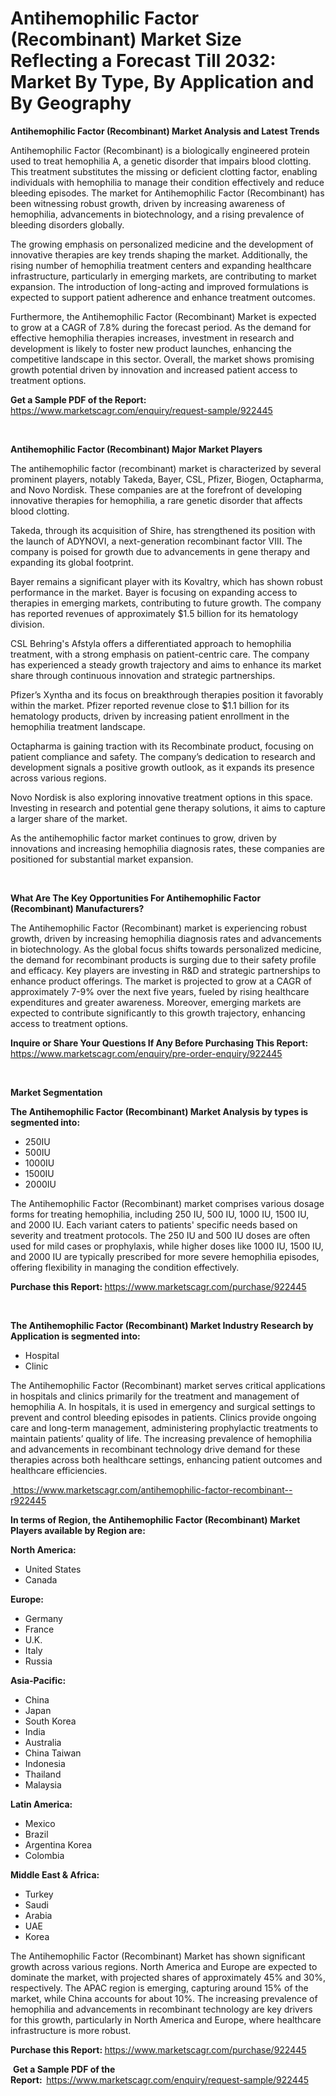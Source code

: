 <p><h1>Antihemophilic Factor (Recombinant) Market Size Reflecting a Forecast Till 2032: Market By Type, By Application and By Geography</h1></p><p><strong>Antihemophilic Factor (Recombinant) Market Analysis and Latest Trends</strong></p>
<p><p>Antihemophilic Factor (Recombinant) is a biologically engineered protein used to treat hemophilia A, a genetic disorder that impairs blood clotting. This treatment substitutes the missing or deficient clotting factor, enabling individuals with hemophilia to manage their condition effectively and reduce bleeding episodes. The market for Antihemophilic Factor (Recombinant) has been witnessing robust growth, driven by increasing awareness of hemophilia, advancements in biotechnology, and a rising prevalence of bleeding disorders globally.</p><p>The growing emphasis on personalized medicine and the development of innovative therapies are key trends shaping the market. Additionally, the rising number of hemophilia treatment centers and expanding healthcare infrastructure, particularly in emerging markets, are contributing to market expansion. The introduction of long-acting and improved formulations is expected to support patient adherence and enhance treatment outcomes.</p><p>Furthermore, the Antihemophilic Factor (Recombinant) Market is expected to grow at a CAGR of 7.8% during the forecast period. As the demand for effective hemophilia therapies increases, investment in research and development is likely to foster new product launches, enhancing the competitive landscape in this sector. Overall, the market shows promising growth potential driven by innovation and increased patient access to treatment options.</p></p>
<p><strong>Get a Sample PDF of the Report:&nbsp;</strong> <a href="https://www.marketscagr.com/enquiry/request-sample/922445?utm_campaign=3190&utm_medium=2&utm_source=Github&utm_content=ia&utm_term=19042025&utm_id=antihemophilic-factor-recombinant">https://www.marketscagr.com/enquiry/request-sample/922445</a></p>
<p>&nbsp;</p>
<p><strong>Antihemophilic Factor (Recombinant) Major Market Players</strong></p>
<p><p>The antihemophilic factor (recombinant) market is characterized by several prominent players, notably Takeda, Bayer, CSL, Pfizer, Biogen, Octapharma, and Novo Nordisk. These companies are at the forefront of developing innovative therapies for hemophilia, a rare genetic disorder that affects blood clotting.</p><p>Takeda, through its acquisition of Shire, has strengthened its position with the launch of ADYNOVI, a next-generation recombinant factor VIII. The company is poised for growth due to advancements in gene therapy and expanding its global footprint.</p><p>Bayer remains a significant player with its Kovaltry, which has shown robust performance in the market. Bayer is focusing on expanding access to therapies in emerging markets, contributing to future growth. The company has reported revenues of approximately $1.5 billion for its hematology division.</p><p>CSL Behring's Afstyla offers a differentiated approach to hemophilia treatment, with a strong emphasis on patient-centric care. The company has experienced a steady growth trajectory and aims to enhance its market share through continuous innovation and strategic partnerships.</p><p>Pfizer’s Xyntha and its focus on breakthrough therapies position it favorably within the market. Pfizer reported revenue close to $1.1 billion for its hematology products, driven by increasing patient enrollment in the hemophilia treatment landscape.</p><p>Octapharma is gaining traction with its Recombinate product, focusing on patient compliance and safety. The company’s dedication to research and development signals a positive growth outlook, as it expands its presence across various regions.</p><p>Novo Nordisk is also exploring innovative treatment options in this space. Investing in research and potential gene therapy solutions, it aims to capture a larger share of the market.</p><p>As the antihemophilic factor market continues to grow, driven by innovations and increasing hemophilia diagnosis rates, these companies are positioned for substantial market expansion.</p></p>
<p>&nbsp;</p>
<p><strong>What Are The Key Opportunities For Antihemophilic Factor (Recombinant) Manufacturers?</strong></p>
<p><p>The Antihemophilic Factor (Recombinant) market is experiencing robust growth, driven by increasing hemophilia diagnosis rates and advancements in biotechnology. As the global focus shifts towards personalized medicine, the demand for recombinant products is surging due to their safety profile and efficacy. Key players are investing in R&D and strategic partnerships to enhance product offerings. The market is projected to grow at a CAGR of approximately 7-9% over the next five years, fueled by rising healthcare expenditures and greater awareness. Moreover, emerging markets are expected to contribute significantly to this growth trajectory, enhancing access to treatment options.</p></p>
<p><strong>Inquire or Share Your Questions If Any Before Purchasing This Report:</strong> <a href="https://www.marketscagr.com/enquiry/pre-order-enquiry/922445?utm_campaign=3190&utm_medium=2&utm_source=Github&utm_content=ia&utm_term=19042025&utm_id=antihemophilic-factor-recombinant">https://www.marketscagr.com/enquiry/pre-order-enquiry/922445</a></p>
<p>&nbsp;</p>
<p><strong>Market Segmentation</strong></p>
<p><strong>The Antihemophilic Factor (Recombinant) Market Analysis by types is segmented into:</strong></p>
<p><ul><li>250IU</li><li>500IU</li><li>1000IU</li><li>1500IU</li><li>2000IU</li></ul></p>
<p><p>The Antihemophilic Factor (Recombinant) market comprises various dosage forms for treating hemophilia, including 250 IU, 500 IU, 1000 IU, 1500 IU, and 2000 IU. Each variant caters to patients' specific needs based on severity and treatment protocols. The 250 IU and 500 IU doses are often used for mild cases or prophylaxis, while higher doses like 1000 IU, 1500 IU, and 2000 IU are typically prescribed for more severe hemophilia episodes, offering flexibility in managing the condition effectively.</p></p>
<p><strong>Purchase this Report:&nbsp;</strong><a href="https://www.marketscagr.com/purchase/922445?utm_campaign=3190&utm_medium=2&utm_source=Github&utm_content=ia&utm_term=19042025&utm_id=antihemophilic-factor-recombinant">https://www.marketscagr.com/purchase/922445</a></p>
<p>&nbsp;</p>
<p><strong>The Antihemophilic Factor (Recombinant) Market Industry Research by Application is segmented into:</strong></p>
<p><ul><li>Hospital</li><li>Clinic</li></ul></p>
<p><p>The Antihemophilic Factor (Recombinant) market serves critical applications in hospitals and clinics primarily for the treatment and management of hemophilia A. In hospitals, it is used in emergency and surgical settings to prevent and control bleeding episodes in patients. Clinics provide ongoing care and long-term management, administering prophylactic treatments to maintain patients’ quality of life. The increasing prevalence of hemophilia and advancements in recombinant technology drive demand for these therapies across both healthcare settings, enhancing patient outcomes and healthcare efficiencies.</p></p>
<p><a href="https://www.marketscagr.com/antihemophilic-factor-recombinant--r922445?utm_campaign=3190&utm_medium=2&utm_source=Github&utm_content=ia&utm_term=19042025&utm_id=antihemophilic-factor-recombinant">&nbsp;https://www.marketscagr.com/antihemophilic-factor-recombinant--r922445</a></p>
<p><strong>In terms of Region, the Antihemophilic Factor (Recombinant) Market Players available by Region are:</strong></p>
<p>
    <p> <strong> North America: </strong>
        <ul>
            <li>United States</li>
            <li>Canada</li>
        </ul>
        </p> 
    <p> <strong> Europe: </strong>
        <ul>
            <li>Germany</li>
            <li>France</li>
            <li>U.K.</li>
            <li>Italy</li>
            <li>Russia</li>
        </ul>
        </p> 
    <p> <strong> Asia-Pacific: </strong>
        <ul>
            <li>China</li>
            <li>Japan</li>
            <li>South Korea</li>
            <li>India</li>
            <li>Australia</li>
            <li>China Taiwan</li>
            <li>Indonesia</li>
            <li>Thailand</li>
            <li>Malaysia</li>
        </ul>
        </p> 
    <p> <strong> Latin America: </strong>
        <ul>
            <li>Mexico</li>
            <li>Brazil</li>
            <li>Argentina Korea</li>
            <li>Colombia</li>
        </ul>
        </p> 
    <p> <strong> Middle East & Africa: </strong>
        <ul>
            <li>Turkey</li>
            <li>Saudi</li>
            <li>Arabia</li>
            <li>UAE</li>
            <li>Korea</li>
        </ul>
    </p>
    </p>
<p><p>The Antihemophilic Factor (Recombinant) Market has shown significant growth across various regions. North America and Europe are expected to dominate the market, with projected shares of approximately 45% and 30%, respectively. The APAC region is emerging, capturing around 15% of the market, while China accounts for about 10%. The increasing prevalence of hemophilia and advancements in recombinant technology are key drivers for this growth, particularly in North America and Europe, where healthcare infrastructure is more robust.</p></p>
<p><strong>Purchase this Report: </strong><a href="https://www.marketscagr.com/purchase/922445?utm_campaign=3190&utm_medium=2&utm_source=Github&utm_content=ia&utm_term=19042025&utm_id=antihemophilic-factor-recombinant">https://www.marketscagr.com/purchase/922445</a></p>
<p>&nbsp;<strong>Get a Sample PDF of the Report:&nbsp;&nbsp;</strong><a href="https://www.marketscagr.com/enquiry/request-sample/922445?utm_campaign=3190&utm_medium=2&utm_source=Github&utm_content=ia&utm_term=19042025&utm_id=antihemophilic-factor-recombinant">https://www.marketscagr.com/enquiry/request-sample/922445</a></p>
<p><strong></strong></p>
<p><p></p><p></p><p></p></p>